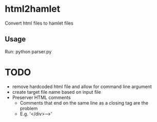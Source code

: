 html2hamlet
===========

Convert html files to hamlet files


## Usage

Run:
    python parser.py

# TODO

- remove hardcoded html file and allow for command line argument
- create target file name based on input file
- Preserver HTML comments
  - Comments that end on the same line as a closing tag are the problem
  - E.g. '<\/div>-->'
